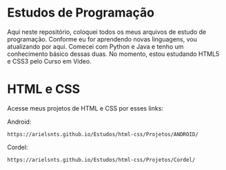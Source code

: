 # Estudos de Programação
 
Aqui neste repositório, coloquei todos os meus arquivos de estudo de programação. Conforme eu for aprendendo novas linguagens, vou atualizando por aqui. Comecei com Python e Java e tenho um conhecimento básico dessas duas. No momento, estou estudando HTML5 e CSS3 pelo Curso em Vídeo.

# HTML e CSS

Acesse meus projetos de HTML e CSS por esses links:

Android:

    https://arielsnts.github.io/Estudos/html-css/Projetos/ANDROID/

Cordel:

    https://arielsnts.github.io/Estudos/html-css/Projetos/Cordel/

